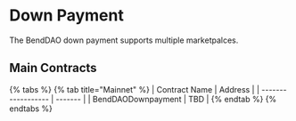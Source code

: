 # Down Payment

The BendDAO down payment supports multiple marketpalces.

## Main Contracts

{% tabs %}
{% tab title="Mainnet" %}
| Contract Name      | Address |
| ------------------ | ------- |
| BendDAODownpayment | TBD     |
{% endtab %}
{% endtabs %}
